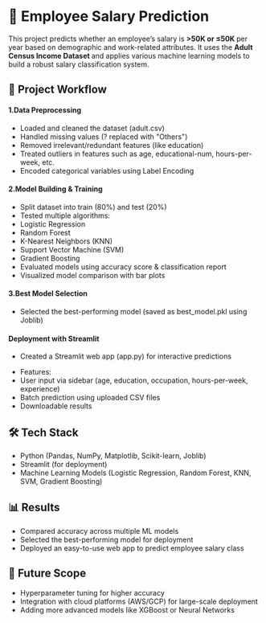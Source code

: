 <h1> 💼 Employee Salary Prediction</h1>

<p>This project predicts whether an employee’s salary is <b> >50K or ≤50K  </b> per year based on demographic and work-related attributes. It uses the <b>Adult Census Income Dataset </b>and applies various machine learning models to build a robust salary classification system.</p>

<h2> 🚀 Project Workflow</h2>

<h4>1.Data Preprocessing</h4>
<ul>
<li>Loaded and cleaned the dataset (adult.csv)</li>

<li>Handled missing values (? replaced with "Others")</li>

<li>Removed irrelevant/redundant features (like education)</li>

<li>Treated outliers in features such as age, educational-num, hours-per-week, etc.</li>

<li>Encoded categorical variables using Label Encoding</li>
</ul>
<h4>2.Model Building & Training</h4>
<ul>
<li>Split dataset into train (80%) and test (20%)</li>

<li>Tested multiple algorithms:</li>

  <li>Logistic Regression</li>

  <li>Random Forest</li>

  <li>K-Nearest Neighbors (KNN)</li>

  <li>Support Vector Machine (SVM)</li>

  <li>Gradient Boosting</li>

<li>Evaluated models using accuracy score & classification report</li>

<li>Visualized model comparison with bar plots</li>
</ul>
<h4>3.Best Model Selection</h4>
<ul>
<li>Selected the best-performing model (saved as best_model.pkl using Joblib)</li>
</ul>
<h4>Deployment with Streamlit</h4>
<ul>
<li>Created a Streamlit web app (app.py) for interactive predictions</li>
</ul>
<ul>
<li>Features:</li>

<li>User input via sidebar (age, education, occupation, hours-per-week, experience)</li>

<li>Batch prediction using uploaded CSV files</li>

<li>Downloadable results</li>
</ul>
<h2>🛠️ Tech Stack</h2>
<ul>
<li>Python (Pandas, NumPy, Matplotlib, Scikit-learn, Joblib)</li>

<li>Streamlit (for deployment)</li>

<li>Machine Learning Models (Logistic Regression, Random Forest, KNN, SVM, Gradient Boosting)</li>
</ul>
<h2>📊 Results</h2>
<ul>
<li>Compared accuracy across multiple ML models</li>

<li>Selected the best-performing model for deployment</li>

<li>Deployed an easy-to-use web app to predict employee salary class</li>
</ul>
<h2>🌱 Future Scope</h2>
<ul>
<li>Hyperparameter tuning for higher accuracy</li>

<li>Integration with cloud platforms (AWS/GCP) for large-scale deployment</li>

<li>Adding more advanced models like XGBoost or Neural Networks</li>
</ul>
